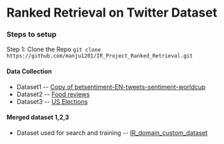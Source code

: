 # Ranked Retrieval on Twitter Dataset

### Steps to setup 
Step 1: Clone the Repo
 ```git clone https://github.com/manju1201/IR_Project_Ranked_Retrieval.git```
 
#### Data Collection
* Dataset1  --  [Copy of betsentiment-EN-tweets-sentiment-worldcup](https://drive.google.com/file/d/1lJyVxGjitPm6wZALw6grQiJIcGUqKgMM/view?usp=sharing)
* Dataset2  --  [Food reviews](https://drive.google.com/file/d/1_pSz9AeNHbDuLE6k_nuivAeXDOr2IAxO/view?usp=sharing)
* Dataset3  --  [US Elections](https://drive.google.com/file/d/1FgooBMnj_aVzt0nQyREDP-P1oMfYpzsg/view?usp=sharing)

#### Merged dataset 1,2,3
* Dataset used for search and training -- [IR_domain_custom_dataset](https://drive.google.com/file/d/1A84bJNMIDKvyMi6ws5xct9wCXOxs3F2M/view?usp=sharing)


